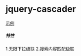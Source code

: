# jquery-cascader
[示例](https://spring-min.github.io/jquery-cascader/index.html)
<br/>
##### 特性
1.无限下拉级联
2.搜索内容匹配级联
